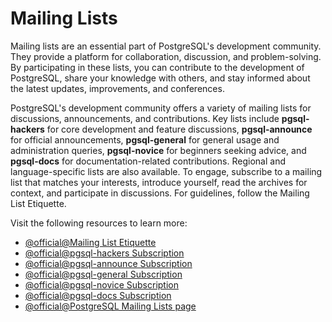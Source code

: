 # Mailing Lists

Mailing lists are an essential part of PostgreSQL's development community. They provide a platform for collaboration, discussion, and problem-solving. By participating in these lists, you can contribute to the development of PostgreSQL, share your knowledge with others, and stay informed about the latest updates, improvements, and conferences.

PostgreSQL's development community offers a variety of mailing lists for discussions, announcements, and contributions. Key lists include **pgsql-hackers** for core development and feature discussions, **pgsql-announce** for official announcements, **pgsql-general** for general usage and administration queries, **pgsql-novice** for beginners seeking advice, and **pgsql-docs** for documentation-related contributions. Regional and language-specific lists are also available. To engage, subscribe to a mailing list that matches your interests, introduce yourself, read the archives for context, and participate in discussions. For guidelines, follow the Mailing List Etiquette.

Visit the following resources to learn more:

- [@official@Mailing List Etiquette](https://www.postgresql.org/community/lists/etiquette/)
- [@official@pgsql-hackers Subscription](https://www.postgresql.org/list/pgsql-hackers/)  
- [@official@pgsql-announce Subscription](https://www.postgresql.org/list/pgsql-announce/)  
- [@official@pgsql-general Subscription](https://www.postgresql.org/list/pgsql-general/)  
- [@official@pgsql-novice Subscription](https://www.postgresql.org/list/pgsql-novice/)  
- [@official@pgsql-docs Subscription](https://www.postgresql.org/list/pgsql-docs/)  
- [@official@PostgreSQL Mailing Lists page](https://www.postgresql.org/list/)